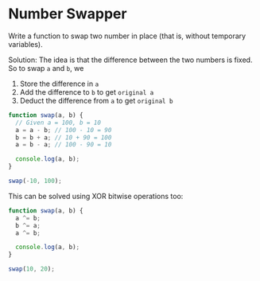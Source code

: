 # Number Swapper
Write a function to swap two number in place (that is, without temporary variables).

Solution:
The idea is that the difference between the two numbers is fixed. So to swap `a` and `b`, we
1. Store the difference in `a`
2. Add the difference to `b` to get `original a`
3. Deduct the difference from `a` to get `original b`


```js
function swap(a, b) {
  // Given a = 100, b = 10
  a = a - b; // 100 - 10 = 90
  b = b + a; // 10 + 90 = 100
  a = b - a; // 100 - 90 = 10

  console.log(a, b);
}

swap(-10, 100);
```

This can be solved using XOR bitwise operations too:
```js
function swap(a, b) {
  a ^= b;
  b ^= a;
  a ^= b;

  console.log(a, b);
}

swap(10, 20);
```
